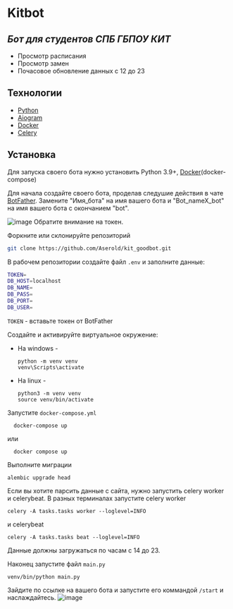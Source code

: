 # Kitbot
## _Бот для студентов СПБ ГБПОУ КИТ_

- Просмотр расписания
- Просмотр замен
- Почасовое обновление данных с 12 до 23

## Технологии

- [Python](https://www.python.org/)
- [Aiogram](https://github.com/aiogram/aiogram)
- [Docker](https://www.docker.com/)
- [Celery](https://github.com/celery/celery)

## Установка

Для запуска своего бота нужно установить Python 3.9+, [Docker](https://www.docker.com/get-started/)(docker-compose)

Для начала создайте своего бота, проделав следушие действия в чате [BotFather](https://t.me/BotFather).
Замените "Имя_бота" на имя вашего бота и "Bot_nameX_bot" на имя вашего бота с окончанием "bot".

![image](https://github.com/Aserold/kit_goodbot/assets/132985115/1033508d-e5c5-4416-a02f-d50b4e64868e)
Обратите внимание на токен.

Форкните или склонируйте репозиторий

```sh
git clone https://github.com/Aserold/kit_goodbot.git
```

В рабочем репозитории создайте файл ```.env``` и заполните данные:
```sh
TOKEN=
DB_HOST=localhost
DB_NAME=
DB_PASS=
DB_PORT=
DB_USER=
```
```TOKEN``` - вставьте токен от BotFather

Создайте и активируйте виртуальное окружение:

- На windows -
  ```
  python -m venv venv
  venv\Scripts\activate
  ```
- На linux -
  ```
  python3 -m venv venv
  source venv/bin/activate
  ```

Запустите ```docker-compose.yml```
```
  docker-compose up
```
или
```
  docker compose up
```

Выполните миграции
```
alembic upgrade head
```

Если вы хотите парсить данные с сайта, нужно запустить celery worker и celerybeat.
В разных терминалах запустите celery worker
```
celery -A tasks.tasks worker --loglevel=INFO
```
и celerybeat
```
celery -A tasks.tasks beat --loglevel=INFO
```

Данные должны загружаться по часам с 14 до 23.

Наконец запустите файл ```main.py```
```
venv/bin/python main.py
```

Зайдите по ссылке на вашего бота и запустите его коммандой ```/start``` и наслаждайтесь.
![image](https://github.com/Aserold/kit_goodbot/assets/132985115/00c2cd5d-fdfe-4743-873a-d20e3cb23a02)
